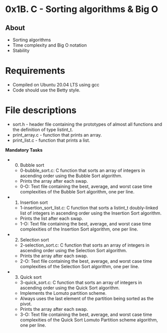# 0x1B. C - Sorting algorithms & Big O
## About
- Sorting algorithms
- Time complexity and Big O notation
- Stability
# Requirements
- Compiled on Ubuntu 20.04 LTS using gcc
- Code should use the Betty style.
# File descriptions
- sort.h - header file containing the prototypes of almost all functions and the definition of type listint_t.
- print_array.c - function that prints an array.
- print_list.c - function that prints a list.

**Mandatory Tasks**
- 0. Bubble sort
	+ 0-bubble_sort.c: C function that sorts an array of integers in ascending order using the Bubble Sort algorithm.
	+ Prints the array after each swap.
	+ 0-O: Text file containing the best, average, and worst case time complexities of the Bubble Sort algorithm, one per line.
- 1. Insertion sort
	+ 1-insertion_sort_list.c: C function that sorts a listint_t doubly-linked list of integers in ascending order using the Insertion Sort algorithm.
	+ Prints the list after each swap.
	+ 1-O: Text file containing the best, average, and worst case time complexities of the Insertion Sort algorithm, one per line.
- 2. Selection sort
	+ 2-selection_sort.c: C function that sorts an array of integers in ascending order using the Selection Sort algorithm.
	+ Prints the array after each swap.
	+ 2-O: Text file containing the best, average, and worst case time complexities of the Selection Sort algorithm, one per line.
- 3. Quick sort
	+ 3-quick_sort.c: C function that sorts an array of integers in ascending order using the Quick Sort algorithm.
	+ Implements the Lomuto partition scheme.
	+ Always uses the last element of the partition being sorted as the pivot.
	+ Prints the array after each swap.
	+ 3-O: Text file containing the best, average, and worst case time complexities of the Quick Sort Lomuto Partition scheme algorithm, one per line.
